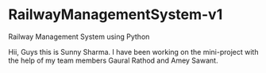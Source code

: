 # RailwayManagementSystem-v1
Railway Management System using Python

Hii, Guys this is Sunny Sharma. I have been working on the mini-project with the help of my team members Gaural Rathod and Amey Sawant.
